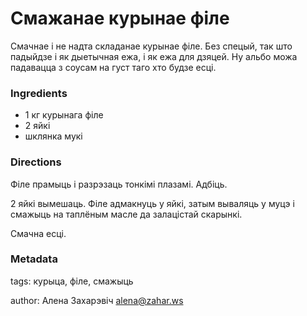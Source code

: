 # Смажанае курынае філе

Смачнае і не надта складанае курынае філе. Без спецый, так што падыйдзе і як дыетычная ежа, і як ежа для дзяцей. Ну альбо можа падавацца з соусам на густ таго хто будзе есці.

### Ingredients

 * 1 кг курынага філе
 * 2 яйкі
 * шклянка мукі

### Directions

Філе прамыць і разрэзаць тонкімі плазамі. Адбіць.

2 яйкі вымешаць. Філе адмакнуць у яйкі, затым вываляць у муцэ і смажыць на таплёным масле да залацістай скарынкі.

Смачна есці.

### Metadata

tags: курыца, філе, смажыць

author: Алена Захарэвіч <alena@zahar.ws>
